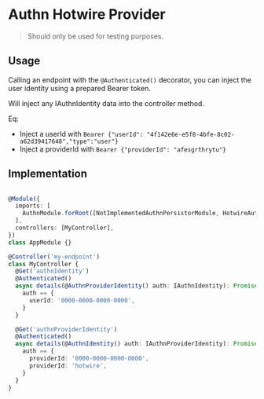 # Authn Hotwire Provider

> Should only be used for testing purposes.

## Usage

Calling an endpoint with the `@Authenticated()` decorator, you can inject the user identity using a prepared Bearer token.

Will inject any IAuthnIdentity data into the controller method.

Eq:

- Inject a userId with `Bearer {"userId": "4f142e6e-e5f8-4bfe-8c02-a62d39417648","type":"user"}`
- Inject a providerId with `Bearer {"providerId": "afesgrthrytu"}`

## Implementation

```typescript

@Module({
  imports: [
    AuthnModule.forRoot([NotImplementedAuthnPersistorModule, HotwireAuthnModule]),
  ],
  controllers: [MyController],
})
class AppModule {}

@Controller('my-endpoint')
class MyController {
  @Get('authnIdentity')
  @Authenticated()
  async details(@AuthnProviderIdentity() auth: IAuthnIdentity): Promise<AuthnProviderIdentityDto> {
    auth == {
      userId: '0000-0000-0000-0000',
    }
  }

  @Get('authnProviderIdentity')
  @Authenticated()
  async details(@AuthnIdentity() auth: IAuthnProviderIdentity): Promise<AuthnProviderIdentityDto> {
    auth == {
      providerId: '0000-0000-0000-0000',
      providerId: 'hotwire',
    }
  }
}


```
